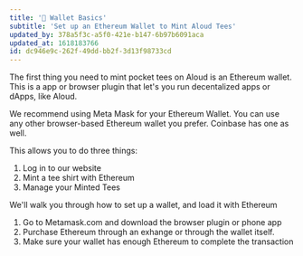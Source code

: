 ```yaml
---
title: '👝 Wallet Basics'
subtitle: 'Set up an Ethereum Wallet to Mint Aloud Tees'
updated_by: 378a5f3c-a5f0-421e-b147-6b97b6091aca
updated_at: 1618183766
id: dc946e9c-262f-49dd-bb2f-3d13f98733cd
---
```

The first thing you need to mint pocket tees on Aloud is an Ethereum wallet. This is a app or browser plugin that let's you run decentalized apps or dApps, like Aloud.

We recommend using Meta Mask for your Ethereum Wallet. You can use any other browser-based Ethereum wallet you prefer. Coinbase has one as well. 

This allows you to do three things:
1. Log in to our website
2. Mint a tee shirt with Ethereum
3. Manage your Minted Tees

We'll walk you through how to set up a wallet, and load it with Ethereum 

1. Go to Metamask.com and download the browser plugin or phone app
2. Purchase Ethereum through an exhange or through the wallet itself. 
3. Make sure your wallet has enough Ethereum to complete the transaction